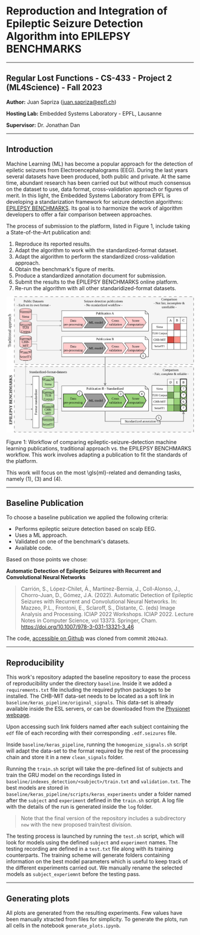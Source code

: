 # Reproduction and Integration of Epileptic Seizure Detection Algorithm into EPILEPSY BENCHMARKS
---
## Regular Lost Functions - CS-433 - Project 2 (ML4Science) - Fall 2023

**Author:** Juan Sapriza (juan.sapriza@epfl.ch)

**Hosting Lab:** Embedded Systems Laboratory - EPFL, Lausanne

**Supervisor:** Dr. Jonathan Dan

---

## Introduction

Machine Learning (ML) has become a popular approach for the detection of epiletic seizures from Electroencephalograms (EEG). During the last years several datasets have been produced, both public and private. At the same time, abundant research has been carried out but without much consensus on the dataset to use, data format, cross-validation approach or figures of merit.
In this light, the Embedded Systems Laboratory from EPFL is developing a standarization framework for seizure detection algorithms: [EPILEPSY BENCHMARKS](https://eslweb.epfl.ch/epilepsybenchmarks/framework/#tuh). Its goal is to harmonize the work of algorithm developers to offer a fair comparison between approaches.

The process of submission to the platform, listed in Figure 1, include taking a State-of-the-Art publication and:
1. Reproduce its reported results.
2. Adapt the algorithm to work with the standardized-format dataset.
3. Adapt the algorithm to perform the standardized cross-validation approach.
4. Obtain the benchmark's figure of merits.
5. Produce a standardized annotation document for submission.
6. Submit the results to the EPILEPSY BENCHMARKS online platform.
7. Re-run the algorithm with all other standaridized-format datasets.

<p align="left"><img src="docs/work-diagram-report.png" width="1000"></p>
Figure 1: Workflow of comparing epileptic-seizure-detection machine learning publications, traditional approach vs. the EPILEPSY BENCHMARKS workflow. This work involves adapting a publication to fit the standards of the platform.

This work will focus on the most \gls{ml}-related and demanding tasks, namely (1), (3) and (4).

---

## Baseline Publication

To choose a baseline publication we applied the following criteria:
* Performs epileptic seizure detection based on scalp EEG.
* Uses a ML approach.
* Validated on one of the benchmark's datasets.
* Available code.

Based on those points we chose:

**Automatic Detection of Epileptic Seizures with Recurrent and Convolutional Neural Networks**
> Carrión, S., López-Chilet, Á., Martínez-Bernia, J., Coll-Alonso, J., Chorro-Juan, D., Gómez, J.A. (2022). Automatic Detection of Epileptic Seizures with Recurrent and Convolutional Neural Networks. In: Mazzeo, P.L., Frontoni, E., Sclaroff, S., Distante, C. (eds) Image Analysis and Processing. ICIAP 2022 Workshops. ICIAP 2022. Lecture Notes in Computer Science, vol 13373. Springer, Cham. https://doi.org/10.1007/978-3-031-13321-3_46

The code, [accessible on Github](https://github.com/deephealthproject/UC13_pipeline) was cloned from commit `20b24a3`.

---

## Reproducibility

This work's repository adapted the baseline repository to ease the process of reproducibility under the directory `baseline`. Inside it we added a `requirements.txt` file including the required python packages to be installed.
The CHB-MIT data-set needs to be located as a soft link in `baseline/keras_pipeline/original_signals`. This data-set is already available inside the ESL servers, or can be downloaded from the [Physionet webpage](https://physionet.org/content/chbmit/1.0.0/).

Upon accessing such link folders named after each subject containing the `edf` file of each recording with their corresponding `.edf.seizures` file.

Inside `baseline/keras_pipeline`, running the  `homogenize_signals.sh` script will adapt the data-set to the format required by the rest of the processing chain and store it in a new `clean_signals` folder.

Running the `train.sh` script will take the pre-defined list of subjects and train the GRU  model on the recordings listed in `baseline/indexes_detection/<subject>/train.txt` and `validation.txt`. The best models are stored in `baseline/keras_pipeline/scripts/keras_experiments` under a folder named after the `subject` and `experiment` defined in the `train.sh` script. A log file with the details of the run is generated inside the `log` folder.

>Note that the final version of the repository includes a subdirectory `new` with the new proposed train/test division.

The testing process is launched by running the `test.sh` script, which will look for models using the defined `subject` and `experiment` names. The testing recording are defined in a `test.txt` file along with its training counterparts.
The training scheme will generate folders containing information on the best model parameters which is useful to keep track of the different experiments carried out. We manually rename the selected models as `subject_experiemnt` before the testing pass.

---

## Generating plots

All plots are generated from the resulting experiments. Few values have been manually xtracted from files for simplicity. To generate the plots, run all cells in the notebook `generate_plots.ipynb`.